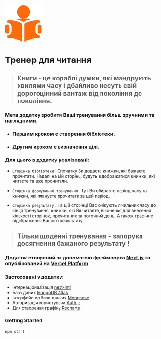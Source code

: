 ![logo](/public/coach6.png)

# Тренер для читання

> ## Книги - це кораблі думки, які мандрують хвилями часу і дбайливо несуть свій дорогоцінний вантаж від покоління до покоління.

### Мета додатку зробити Ваші тренування більш зручними та наглядними.

- ### Першим кроком є створення бібліотеки.
- ### Другим кроком є визначення цілі.

### Для цього в додатку реалізовані:

- `Сторінка бібліотеки.` Спочатку Ви додаєте книжки, які бажаєте прочитати. Надалі на цій сторінці будуть відображатися книжки, які читаєте та вже прочитали.

- `Сторінка формування тренування.` Тут Ви обираєте період часу та книжки, які плануєте прочитати за цей період.

* `Сторінка результату.` На цій сторінці Вас очікують лічильник часу до кінця тренування, книжки, які Ви читаєте, віконечко для внесення кількості сторінок, прочитаних за поточний день. А також графічне відображення Вашого результату.

> ## Тільки щоденні тренування - запорука досягнення бажаного результату !

### Додаток створений за допомогою фреймворка [Next.js](https://nextjs.org/) та опублікований на [Vercel Platform](https://vercel.com/new?utm_medium=default-template&filter=next.js&utm_source=create-next-app&utm_campaign=create-next-app-readme)

### Застосовані у додатку:

- Інтернаціоналізація [next-intl](https://next-intl-docs.vercel.app/)
- База даних [MongoDB Atlas](https://www.mongodb.com/cloud/atlas/register)
- Інтерфейс до бази данних [Mongoose](https://mongoosejs.com/)
- Авторизація користувача [Auth.js](https://authjs.dev/)
- Для створення графіку [Recharts](https://www.npmjs.com/package/recharts)

### Getting Started

```bash
npm start
```
